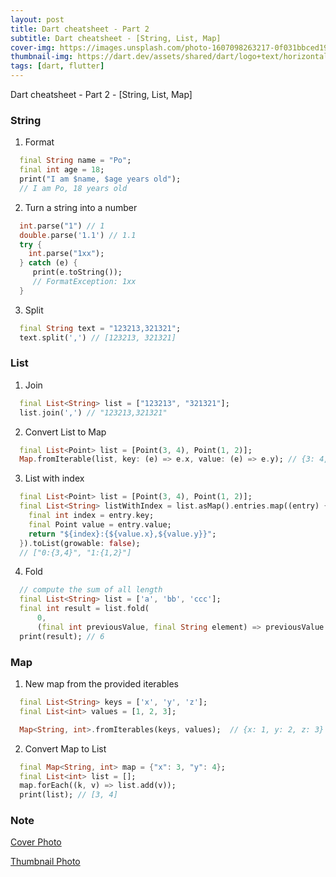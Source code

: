 ```yaml
---
layout: post
title: Dart cheatsheet - Part 2
subtitle: Dart cheatsheet - [String, List, Map]
cover-img: https://images.unsplash.com/photo-1607098263217-0f031bbced19
thumbnail-img: https://dart.dev/assets/shared/dart/logo+text/horizontal/white-e71fb382ad5229792cc704b3ee7a88f8013e986d6e34f0956d89c453b454d0a5.svg
tags: [dart, flutter]
---
```


Dart cheatsheet - Part 2 - [String, List, Map]

### String

1. Format

```dart
  final String name = "Po";
  final int age = 18;
  print("I am $name, $age years old");
  // I am Po, 18 years old
```

2. Turn a string into a number

```dart
  int.parse("1") // 1
  double.parse('1.1') // 1.1
  try {
    int.parse("1xx");
  } catch (e) {
     print(e.toString());
     // FormatException: 1xx
  }
```

3. Split

```dart
  final String text = "123213,321321";
  text.split(',') // [123213, 321321]
```

### List

1. Join

```dart
  final List<String> list = ["123213", "321321"];
  list.join(',') // "123213,321321"
```

2. Convert List to Map

```dart
  final List<Point> list = [Point(3, 4), Point(1, 2)];
  Map.fromIterable(list, key: (e) => e.x, value: (e) => e.y); // {3: 4, 1: 2}
```

3. List with index

```dart
  final List<Point> list = [Point(3, 4), Point(1, 2)];
  final List<String> listWithIndex = list.asMap().entries.map((entry) {
    final int index = entry.key;
    final Point value = entry.value;
    return "${index}:{${value.x},${value.y}}";
  }).toList(growable: false);
  // ["0:{3,4}", "1:{1,2}"]
```

4. Fold

```dart
  // compute the sum of all length
  final List<String> list = ['a', 'bb', 'ccc'];
  final int result = list.fold(
      0,
      (final int previousValue, final String element) => previousValue + element.length);
  print(result); // 6
```

### Map

1. New map from the provided iterables

```dart
  final List<String> keys = ['x', 'y', 'z'];
  final List<int> values = [1, 2, 3];

  Map<String, int>.fromIterables(keys, values);  // {x: 1, y: 2, z: 3}

```

2. Convert Map to List

```dart
  final Map<String, int> map = {"x": 3, "y": 4};
  final List<int> list = [];
  map.forEach((k, v) => list.add(v));
  print(list); // [3, 4]
```

### Note

[Cover Photo](https://unsplash.com/photos/n889iwhdiKg)

[Thumbnail Photo](https://dart.dev/assets/shared/dart/logo+text/horizontal/white-e71fb382ad5229792cc704b3ee7a88f8013e986d6e34f0956d89c453b454d0a5.svg)
